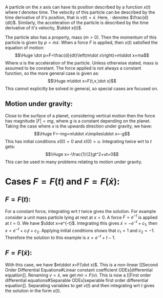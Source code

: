 
A particle on the $x$ axis can have its position described by a function $x(t)$ where $t$ denotes time. The velocity of this particle can be described by the time derivative of it's position, that is $v(t)=\dot x$. Here, $\cdot$ denotes $\frac{d}{dt}$. Similarly, the acceleration of the particle is described by the time derivative of it's velocity, $\ddot x(t)$.

The particle also has a property, mass ($m>0$). Then the momentum of this particle is given by $p=m\dot x$. When a force $F$ is applied, then $x(t)$ satisfied the equation of motion:$$\Huge \dot p=F=\frac{d}{dt}\left(m\dot x\right)=m\ddot x=ma$$Where $a$ is the acceleration of the particle. Unless otherwise stated, mass is assumed to be constant. The force applied is not always a constant function, so the more general case is given as:$$\Huge m\ddot x=F(t,x,\dot x)$$This cannot explicitly be solved in general, so special cases are focused on. 

## Motion under gravity:

Close to the surface of a planet, considering vertical motion then the force has magnitude $|F|=mg$, where $g$ is a constant depending on the planet. Taking the case where $x$ is the upwards direction under gravity, we have:$$\Huge F=-mg=m\ddot x\implies\ddot x=-g$$This has initial conditions $x(0)=0$ and $\dot x(0)=u$. Integrating twice wrt to $t$ gets:$$\Huge x=-\frac{1}{2}gt^2+ut+0$$This can be used in many problems relating to motion under gravity.

# Cases $F=F(t)$ and $F=F(\dot x)$:

## $F=F(t)$:

For a constant force, integrating wrt $t$ twice gives the solution. For example consider a unit mass particle lying at rest at $x=0$. A force $F=e^{-t}$ is applied at $t=0$. We have $\ddot x=e^{-t}$. Integrating this gives $\dot x=-e^{-t}+c_1$, then $x=e^{-t}+c_1t+c_2$. Applying initial conditions shows that $c_1=1$ and $c_2=-1$. Therefore the solution to this example is $x=e^{-t}+t-1$.

## $F=F(\dot x)$:

With this case, we have $m\ddot x=F(\dot x)$. This is a non-linear [[Second Order Differential Equations#Linear constant coefficient ODEs|differential equation]]. Renaming $v=\dot x$, we get $m\dot v=F(v)$. This is now a [[First order differential equations#Separable ODEs|seperable first order differential equation]]. Separating variables to get $v(t)$ and then integrating wrt $t$ gives the solution in the form $x(t)$.